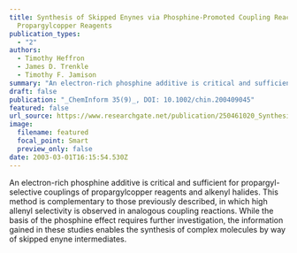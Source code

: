 ```yaml
---
title: Synthesis of Skipped Enynes via Phosphine-Promoted Coupling Reactions of
  Propargylcopper Reagents
publication_types:
  - "2"
authors:
  - Timothy Heffron
  - James D. Trenkle
  - Timothy F. Jamison
summary: "An electron-rich phosphine additive is critical and sufficient for propargyl-selective couplings of propargylcopper reagents and alkenyl halides. This method is complementary to those previously described, in which high allenyl selectivity is observed in analogous coupling reactions. While the basis of the phosphine effect requires further investigation, the information gained in these studies enables the synthesis of complex molecules by way of skipped enyne intermediates."
draft: false
publication: "_ChemInform 35(9)_, DOI: 10.1002/chin.200409045"
featured: false
url_source: https://www.researchgate.net/publication/250461020_Synthesis_of_Skipped_Enynes_via_Phosphine-Promoted_Couplings_of_Propargylcopper_Reagents
image:
  filename: featured
  focal_point: Smart
  preview_only: false
date: 2003-03-01T16:15:54.530Z
---
```

  An electron-rich phosphine additive is critical and sufficient for propargyl-selective couplings of propargylcopper reagents and alkenyl halides. This method is complementary to those previously described, in which high allenyl selectivity is observed in analogous coupling reactions. While the basis of the phosphine effect requires further investigation, the information gained in these studies enables the synthesis of complex molecules by way of skipped enyne intermediates.
